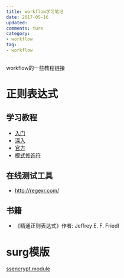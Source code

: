 ```yaml
---
title: workflow学习笔记
date: 2017-05-16
updated: 
comments: ture
category:
- workflow
tag:
- workflow
---
```

workflow的一些教程链接
<!--more-->
# 正则表达式
## 学习教程
- [入门](http://deerchao.net/tutorials/regex/regex.htm)
- [深入](http://blog.csdn.net/lxcnn/article/category/538256)
- [官方](https://msdn.microsoft.com/zh-cn/library/hs600312.aspx)
- [模式修饰符](http://huangshanben.com/articles/3039)

## 在线测试工具
- http://regexr.com/

## 书籍
- 《精通正则表达式》作者: Jeffrey E. F. Friedl 

# surg模版
[ssencrypt.module](https://raw.githubusercontent.com/wolfydw/workflow/master/ssencrypt.module)
